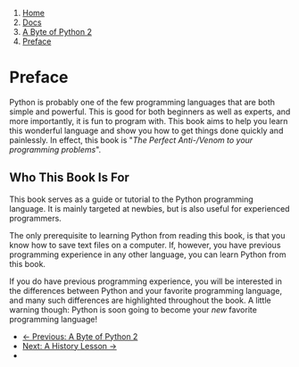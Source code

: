 <!-- -
Title: A Byte of Python 2 - Preface
Description: Preface to "A Byte of Python 2"
Author: Swaroop C H
Editor: Marios Zindilis
First Published: 2003
Last Updated: 2014-07-05
- -->

<ol class="breadcrumb" itemprop="breadcrumb">
    <li><a href="/">Home</a></li>
    <li><a href="/docs/">Docs</a></li>
    <li><a href="/docs/a-byte-of-python-2/">A Byte of Python 2</a></li>
    <li><a href="/docs/a-byte-of-python-2/preface/">Preface</a></li>
</ol>

Preface
=======

Python is probably one of the few programming languages that are both simple 
and powerful. This is good for both beginners as well as experts, and more 
importantly, it is fun to program with. This book aims to help you learn this 
wonderful language and show you how to get things done quickly and painlessly. 
In effect, this book is "*The Perfect Anti-/Venom to your programming 
problems*".

Who This Book Is For
--------------------

This book serves as a guide or tutorial to the Python programming language. It 
is mainly targeted at newbies, but is also useful for experienced programmers.

The only prerequisite to learning Python from reading this book, is that you 
know how to save text files on a computer. If, however, you have previous 
programming experience in any other language, you can learn Python from this 
book.

If you do have previous programming experience, you will be interested in the 
differences between Python and your favorite programming language, and many 
such differences are highlighted throughout the book. A little warning though: 
Python is soon going to become your *new* favorite programming language!

<ul class='pager'>
    <li class='previous'>
        <a href='/docs/a-byte-of-python-2/'>&larr; Previous: A Byte of Python 2</a>
    </li>
    <li class='next'>
        <a href='/docs/a-byte-of-python-2/preface/a-history-lesson.html'>Next: A History Lesson &rarr;</a>
    <li>
</ul>
